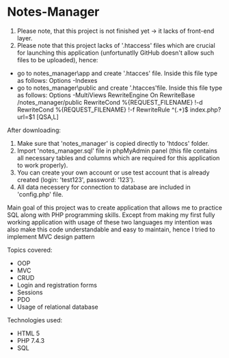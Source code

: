 # Notes-Manager

1. Please note, that this project is not finished yet -> it lacks of front-end layer.
2. Please note that this project lacks of '.htaccess' files which are crucial for launching this application (unfortunatlly GitHub doesn't allow such files to be uploaded), hence:
- go to notes_manager\app and create '.htacces' file. Inside this file type as follows:
  Options -Indexes
- go to notes_manager\public and create '.htacces'file. Inside this file type as follows:
  Options -MultiViews
  RewriteEngine On
  RewriteBase /notes_manager/public
  RewriteCond %{REQUEST_FILENAME} !-d
  RewriteCond %{REQUEST_FILENAME} !-f
  RewriteRule  ^(.+)$ index.php?url=$1 [QSA,L]

After downloading:
1. Make sure that 'notes_manager' is copied directly to 'htdocs' folder.
2. Import 'notes_manager.sql' file in phpMyAdmin panel (this file contains all necessary tables and columns which are required for this application to work properly).
3. You can create your own account or use test account that is already created (login: 'test123', password: '123').
4. All data necessery for connection to database are included in 'config.php' file.

Main goal of this project was to create application that allows me to practice SQL along with PHP programming skills.  Except from making my first fully working application with usage of these two languages my intention was also make this code understandable and easy to maintain, hence I tried to implement MVC design pattern

Topics covered:
-	OOP
-	MVC
-	CRUD
-	Login and registration forms
-	Sessions
-	PDO
-	Usage of relational database

Technologies used:
* HTML 5
* PHP 7.4.3
* SQL
